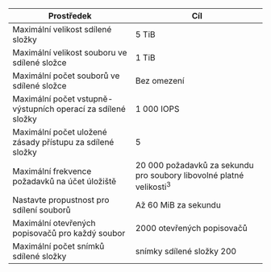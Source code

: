 | Prostředek | Cíl |
|----------|---------------|
| Maximální velikost sdílené složky | 5 TiB |
| Maximální velikost souboru ve sdílené složce | 1 TiB |
| Maximální počet souborů ve sdílené složce | Bez omezení |
| Maximální počet vstupně-výstupních operací za sdílené složky | 1 000 IOPS |
| Maximální počet uložené zásady přístupu za sdílené složky | 5 |
| Maximální frekvence požadavků na účet úložiště | 20 000 požadavků za sekundu pro soubory libovolné platné velikosti<sup>3</sup> |
| Nastavte propustnost pro sdílení souborů | Až 60 MiB za sekundu |
| Maximální otevřených popisovačů pro každý soubor | 2000 otevřených popisovačů |
| Maximální počet snímků sdílené složky | snímky sdílené složky 200 |